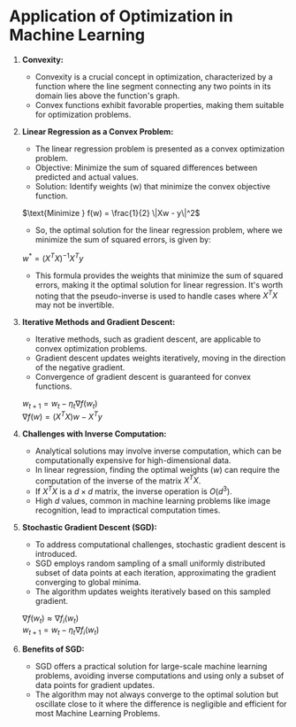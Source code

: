 # Application of Optimization in Machine Learning  

1. **Convexity:**
   - Convexity is a crucial concept in optimization, characterized by a function where the line segment connecting any two points in its domain lies above the function's graph.
   - Convex functions exhibit favorable properties, making them suitable for optimization problems.

2. **Linear Regression as a Convex Problem:**
   - The linear regression problem is presented as a convex optimization problem.
   - Objective: Minimize the sum of squared differences between predicted and actual values.
   - Solution: Identify weights (w) that minimize the convex objective function.

   $\text{Minimize } f(w) = \frac{1}{2} \|Xw - y\|^2$  
   
   - So, the optimal solution for the linear regression problem, where we minimize the sum of squared errors, is given by:  

    $w^* = (X^T X)^{-1} X^T y$

    - This formula provides the weights that minimize the sum of squared errors, making it the optimal solution for linear regression. It's worth noting that the pseudo-inverse is used to handle cases where $X^T X$ may not be invertible.

3. **Iterative Methods and Gradient Descent:**
   - Iterative methods, such as gradient descent, are applicable to convex optimization problems.
   - Gradient descent updates weights iteratively, moving in the direction of the negative gradient.
   - Convergence of gradient descent is guaranteed for convex functions.

   $w_{t+1} = w_t - \eta_t \nabla f(w_t)$   
   $\nabla f(w) = (X^TX)w - X^Ty$

4. **Challenges with Inverse Computation:**
   - Analytical solutions may involve inverse computation, which can be computationally expensive for high-dimensional data.
   - In linear regression, finding the optimal weights ($w$) can require the computation of the inverse of the matrix $X^TX$.
   - If $X^TX$ is a $d \times d$ matrix, the inverse operation is $O(d^3)$.
   - High $d$ values, common in machine learning problems like image recognition, lead to impractical computation times.

5. **Stochastic Gradient Descent (SGD):**
   - To address computational challenges, stochastic gradient descent is introduced.
   - SGD employs random sampling of a small uniformly distributed subset of data points at each iteration, approximating the gradient converging to global minima.
   - The algorithm updates weights iteratively based on this sampled gradient.

   $\nabla f(w_t) \approx \nabla f_i(w_t)$    
   $w_{t+1} = w_t - \eta_t \nabla f_i(w_t)$

6. **Benefits of SGD:**
   - SGD offers a practical solution for large-scale machine learning problems, avoiding inverse computations and using only a subset of data points for gradient updates.
   - The algorithm may not always converge to the optimal solution but oscillate close to it where the difference is negligible and efficient for most Machine Learning Problems.